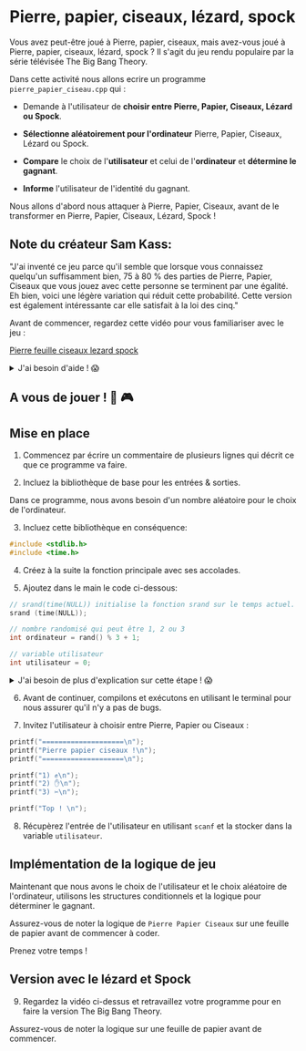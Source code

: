# Pierre, papier, ciseaux, lézard, spock

Vous avez peut-être joué à Pierre, papier, ciseaux, mais avez-vous joué à Pierre, papier, ciseaux, lézard, spock ? Il s'agit du jeu rendu populaire par la série télévisée The Big Bang Theory.


Dans cette activité nous allons ecrire un programme `pierre_papier_ciseau.cpp` qui :

- Demande à l'utilisateur de **choisir entre Pierre, Papier, Ciseaux, Lézard ou Spock**.

- **Sélectionne aléatoirement pour l'ordinateur** Pierre, Papier, Ciseaux, Lézard ou Spock.

- **Compare** le choix de l'**utilisateur** et celui de l'**ordinateur** et **détermine le gagnant**.

- **Informe** l'utilisateur de l'identité du gagnant.

Nous allons d'abord nous attaquer à Pierre, Papier, Ciseaux, avant de le transformer en Pierre, Papier, Ciseaux, Lézard, Spock !

## Note du créateur Sam Kass:

"J'ai inventé ce jeu parce qu'il semble que lorsque vous connaissez quelqu'un suffisamment bien, 75 à 80 % des parties de Pierre, Papier, Ciseaux que vous jouez avec cette personne se terminent par une égalité. Eh bien, voici une légère variation qui réduit cette probabilité. Cette version est également intéressante car elle satisfait à la loi des cinq."

Avant de commencer, regardez cette vidéo pour vous familiariser avec le jeu :

[Pierre feuille ciseaux lezard spock](https://www.youtube.com/watch?v=llq528pnv9c)

<details>
<summary>J'ai besoin d'aide ! 😱</summary>
<p>

- Les ciseaux coupent le papier.
- Le papier recouvre la pierre.
- La pierre écrase le lézard.
- Le lézard empoisonne Spock.
- Spock écrase les ciseaux.
- Les ciseaux décapitent le lézard.
- Le lézard mange le papier.
- Le papier réfute Spock.
- Spock vaporise la pierre.

(et comme il elle l'a toujours fait) la pierre écrase les ciseaux.



</p>
</details>


## A vous de jouer ! 🧩 🎮

## Mise en place

1. Commencez par écrire un commentaire de plusieurs lignes qui décrit ce que ce programme va faire.

2. Incluez la bibliothèque de base pour les entrées & sorties.

Dans ce programme, nous avons besoin d'un nombre aléatoire pour le choix de l'ordinateur.

3. Incluez cette bibliothèque en conséquence:
```cpp
#include <stdlib.h>
#include <time.h>
```

4. Créez à la suite la fonction principale avec ses accolades.

5. Ajoutez dans le main le code ci-dessous:
  ```cpp
  // srand(time(NULL)) initialise la fonction srand sur le temps actuel.
  srand (time(NULL));

  // nombre randomisé qui peut être 1, 2 ou 3
  int ordinateur = rand() % 3 + 1;

  // variable utilisateur
  int utilisateur = 0;
  ```

  <details>
  <summary>J'ai besoin de plus d'explication sur cette étape ! 😱</summary>
  <p>

  Le C++ possède une fonction `rand()` issue de `stdlib.h` qui génère un nombre aléatoire.

  Ainsi, si vous ajoutez `#include <stdlib.h>` au début de votre programme, vous pouvez utiliser la fonction `rand()` comme suit :

  ```cpp
  printf("%d", rand());
  printf("%d", rand());
  printf("%d", rand());
  ```
  cela affichera par exemple:

  ```
  1804289383
  846930886
  1681692777
  ```

  Pour cette partie du projet, nous ne voulons pas de nombres complètement aléatoires. Nous voulons soit 1, 2, ou 3.

  C'est là que l'opérateur **modulo** `%` entre en jeu ! L'opérateur modulo calcule le reste d'une division.

  En faisant `rand() % 3`, nous divisons le nombre aléatoire par 3 et trouvons le reste (et le reste ne peut être que 0, 1 ou 2).

  ```cpp
  printf("%d", rand() % 3);
  printf("%d", rand() % 3);
  printf("%d", rand() % 3);

  ```

  Cela transformera chaque nombre aléatoire en 0, 1 ou 2 :
  ```
  2
  0
  1
  ```

  Nous voulons 1, 2 ou 3 à la place, donc nous pouvons simplement ajouter 1 :

  ```cpp
  printf("%d", rand() % 3 + 1);
  printf("%d", rand() % 3 + 1);
  printf("%d", rand() % 3 + 1);

  ```

  </p>
  </details>


6. Avant de continuer, compilons et exécutons en utilisant le terminal pour nous assurer qu'il n'y a pas de bugs.

7. Invitez l'utilisateur à choisir entre Pierre, Papier ou Ciseaux :

```cpp
printf("====================\n");
printf("Pierre papier ciseaux !\n");
printf("====================\n");

printf("1) ✊\n");
printf("2) ✋\n");
printf("3) ✂️\n");

printf("Top ! \n");

```

8. Récupèrez l'entrée de l'utilisateur en utilisant `scanf` et la stocker dans la variable `utilisateur`.


## Implémentation de la logique de jeu

Maintenant que nous avons le choix de l'utilisateur et le choix aléatoire de l'ordinateur, utilisons les structures conditionnels et la logique pour déterminer le gagnant.

Assurez-vous de noter la logique de `Pierre Papier Ciseaux` sur une feuille de papier avant de commencer à coder.

Prenez votre temps !

## Version avec le lézard et Spock

9. Regardez la vidéo ci-dessus et retravaillez votre programme pour en faire la version The Big Bang Theory.

Assurez-vous de noter la logique sur une feuille de papier avant de commencer.